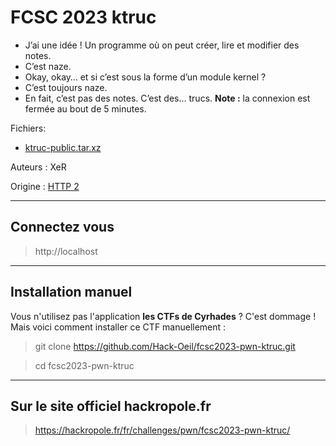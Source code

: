 # FCSC 2023 ktruc

- J’ai une idée ! Un programme où on peut créer, lire et modifier des notes.
- C’est naze.
- Okay, okay… et si c’est sous la forme d’un module kernel ?
- C’est toujours naze.
- En fait, c’est pas des notes. C’est des… trucs.
**Note :** la connexion est fermée au bout de 5 minutes.


Fichiers:
- [ktruc-public.tar.xz](https://hackropole.fr/filer/fcsc2023-pwn-ktruc/public_filer/ktruc-public.tar.xz)


Auteurs : XeR


Origine : [HTTP 2](https://hackropole.fr/fr/challenges/pwn/fcsc2023-pwn-ktruc/)



-----------

## Connectez vous
> http://localhost


-----------


## Installation manuel
Vous n'utilisez pas l'application **les CTFs de Cyrhades** ? C'est dommage !
Mais voici comment installer ce CTF manuellement :

> git clone https://github.com/Hack-Oeil/fcsc2023-pwn-ktruc.git

> cd fcsc2023-pwn-ktruc


-----------


## Sur le site officiel hackropole.fr
> https://hackropole.fr/fr/challenges/pwn/fcsc2023-pwn-ktruc/